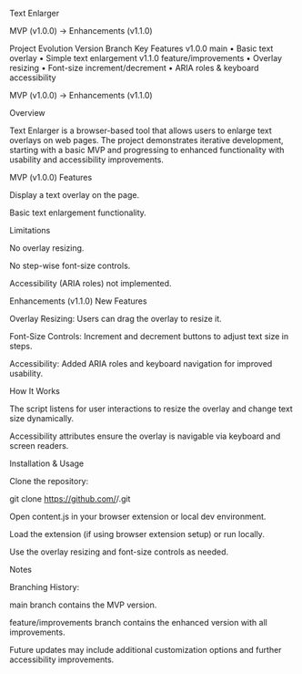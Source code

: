 Text Enlarger

MVP (v1.0.0) → Enhancements (v1.1.0)

Project Evolution
Version	Branch	Key Features
v1.0.0	main	• Basic text overlay
• Simple text enlargement
v1.1.0	feature/improvements	• Overlay resizing
• Font-size increment/decrement
• ARIA roles & keyboard accessibility


MVP (v1.0.0) → Enhancements (v1.1.0)

Overview

Text Enlarger is a browser-based tool that allows users to enlarge text overlays on web pages. The project demonstrates iterative development, starting with a basic MVP and progressing to enhanced functionality with usability and accessibility improvements.

MVP (v1.0.0)
Features

Display a text overlay on the page.

Basic text enlargement functionality.

Limitations

No overlay resizing.

No step-wise font-size controls.

Accessibility (ARIA roles) not implemented.

Enhancements (v1.1.0)
New Features

Overlay Resizing: Users can drag the overlay to resize it.

Font-Size Controls: Increment and decrement buttons to adjust text size in steps.

Accessibility: Added ARIA roles and keyboard navigation for improved usability.

How It Works

The script listens for user interactions to resize the overlay and change text size dynamically.

Accessibility attributes ensure the overlay is navigable via keyboard and screen readers.

Installation & Usage

Clone the repository:

git clone https://github.com/<Tafarigit>/<text-enlarger-overlay>.git


Open content.js in your browser extension or local dev environment.

Load the extension (if using browser extension setup) or run locally.

Use the overlay resizing and font-size controls as needed.

Notes

Branching History:

main branch contains the MVP version.

feature/improvements branch contains the enhanced version with all improvements.

Future updates may include additional customization options and further accessibility improvements.
